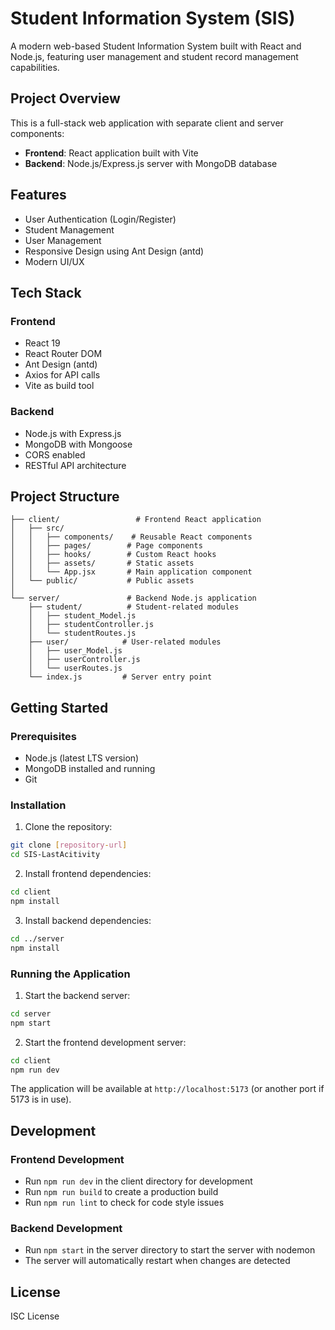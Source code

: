 # Student Information System (SIS)

A modern web-based Student Information System built with React and Node.js, featuring user management and student record management capabilities.

## Project Overview

This is a full-stack web application with separate client and server components:
- **Frontend**: React application built with Vite
- **Backend**: Node.js/Express.js server with MongoDB database

## Features

- User Authentication (Login/Register)
- Student Management
- User Management
- Responsive Design using Ant Design (antd)
- Modern UI/UX

## Tech Stack

### Frontend
- React 19
- React Router DOM
- Ant Design (antd)
- Axios for API calls
- Vite as build tool

### Backend
- Node.js with Express.js
- MongoDB with Mongoose
- CORS enabled
- RESTful API architecture

## Project Structure

```
├── client/                 # Frontend React application
│   ├── src/
│   │   ├── components/    # Reusable React components
│   │   ├── pages/        # Page components
│   │   ├── hooks/        # Custom React hooks
│   │   ├── assets/       # Static assets
│   │   └── App.jsx       # Main application component
│   └── public/           # Public assets
│
└── server/               # Backend Node.js application
    ├── student/          # Student-related modules
    │   ├── student_Model.js
    │   ├── studentController.js
    │   └── studentRoutes.js
    ├── user/            # User-related modules
    │   ├── user_Model.js
    │   ├── userController.js
    │   └── userRoutes.js
    └── index.js         # Server entry point
```

## Getting Started

### Prerequisites
- Node.js (latest LTS version)
- MongoDB installed and running
- Git

### Installation

1. Clone the repository:
```bash
git clone [repository-url]
cd SIS-LastAcitivity
```

2. Install frontend dependencies:
```bash
cd client
npm install
```

3. Install backend dependencies:
```bash
cd ../server
npm install
```

### Running the Application

1. Start the backend server:
```bash
cd server
npm start
```

2. Start the frontend development server:
```bash
cd client
npm run dev
```

The application will be available at `http://localhost:5173` (or another port if 5173 is in use).

## Development

### Frontend Development
- Run `npm run dev` in the client directory for development
- Run `npm run build` to create a production build
- Run `npm run lint` to check for code style issues

### Backend Development
- Run `npm start` in the server directory to start the server with nodemon
- The server will automatically restart when changes are detected

## License

ISC License